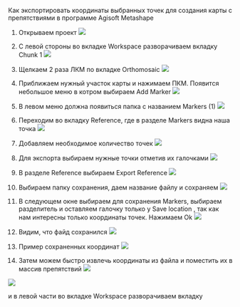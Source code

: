 Как экспортировать координаты выбранных точек для создания карты с препятствиями в программе Agisoft Metashape

1. Открываем проект
![](/fotos/1.png)


2. С левой стороны во вкладке Workspace разворачиваем вкладку Chunk 1
![](/fotos/2.png)


3. Щелкаем 2 раза ЛКМ по вкладке Orthomosaic
![](/fotos/3.png)


4. Приближаем нужный участок карты и нажимаем ПКМ. Появится небольшое меню в котром выбираем Add Marker
![](/fotos/4.png)


5. В левом меню должна появиться папка с названием Markers (1)
![](/fotos/5.png)


6. Переходим во вкладку Reference, где в разделе Markers видна наша точка
![](/fotos/6.png)


7. Добавляем необходимое количество точек
![](/fotos/7.png)


8. Для экспорта выбираем нужные точки отметив их галочками
![](/fotos/8.png)


9. В разделе Reference выбираем Export Reference 
![](/fotos/9.png)


10. Выбираем папку сохранения, даем название файлу и сохраняем
![](/fotos/10.png)


11. В следующем окне выбираем для сохранения Markers, выбираем разделитель и оставляем галочку только у Save location , так как нам интересны только координаты точек. Нажимаем Ok
![](/fotos/11.png)


12. Видим, что файд сохранился
![](/fotos/12.png)


13. Пример сохраненных координат
![](/fotos/13.png)


14. Затем можем быстро извлечь координаты из файла и поместить их в массив препятствий
![](/fotos/14.png)

![](/fotos/15.png)










и в левой части во вкладке Workspace разворачиваем вкладку

